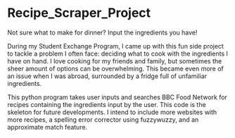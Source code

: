 # Recipe_Scraper_Project
Not sure what to make for dinner? Input the ingredients you have!

During my Student Exchange Program, I came up with this fun side project to tackle a problem I often face: deciding what to cook with the ingredients I have on hand. I love cooking for my friends and family, but sometimes the sheer amount of options can be overwhelming. This became even more of an issue when I was abroad, surrounded by a fridge full of unfamiliar ingredients. 

This python program takes user inputs and searches BBC Food Network for recipes containing the ingredients input by the user. This code is the skeleton for future developments. I intend to include more websites with more recipes, a spelling error corrector using fuzzywuzzy, and an approximate match feature.
